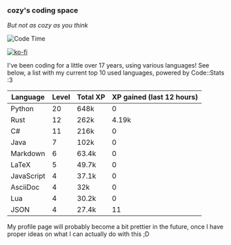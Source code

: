 ### cozy's coding space
*But not as cozy as you think*

![Code Time](https://img.shields.io/endpoint?style=flat&url=https://codetime-api.datreks.com/badge/2173?logoColor=white%26project=%26recentMS=0%26showProject=false)

[![ko-fi](https://ko-fi.com/img/githubbutton_sm.svg)](https://ko-fi.com/J3J75ITL4)

I've been coding for a little over 17 years, using various languages! See below, a list with my current top 10 used languages, powered by Code::Stats :3
    
| Language | Level | Total XP | XP gained (last 12 hours) |
| --- | --- | --- | --- |
| Python | 20 | 648k | 0 |
| Rust | 12 | 262k | 4.19k |
| C# | 11 | 216k | 0 |
| Java | 7 | 102k | 0 |
| Markdown | 6 | 63.4k | 0 |
| LaTeX | 5 | 49.7k | 0 |
| JavaScript | 4 | 37.1k | 0 |
| AsciiDoc | 4 | 32k | 0 |
| Lua | 4 | 30.2k | 0 |
| JSON | 4 | 27.4k | 11 |
    
My profile page will probably become a bit prettier in the future, once I have proper ideas on what I can actually do with this ;D